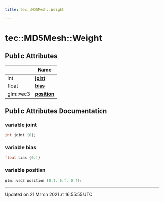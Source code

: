 ```yaml
---
title: tec::MD5Mesh::Weight

---
```


# tec::MD5Mesh::Weight



## Public Attributes

|                | Name           |
| -------------- | -------------- |
| int | **[joint](/engine/Classes/structtec_1_1_m_d5_mesh_1_1_weight/#variable-joint)**  |
| float | **[bias](/engine/Classes/structtec_1_1_m_d5_mesh_1_1_weight/#variable-bias)**  |
| glm::vec3 | **[position](/engine/Classes/structtec_1_1_m_d5_mesh_1_1_weight/#variable-position)**  |

## Public Attributes Documentation

### variable joint

```cpp
int joint {0};
```


### variable bias

```cpp
float bias {0.f};
```


### variable position

```cpp
glm::vec3 position {0.f, 0.f, 0.f};
```


-------------------------------

Updated on 21 March 2021 at 16:55:55 UTC
